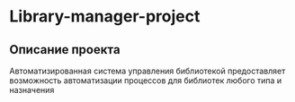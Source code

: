 # Library-manager-project  
  
## Описание проекта
Автоматизированная система управления библиотекой предоставляет возможность автоматизации процессов для библиотек любого типа и назначения
